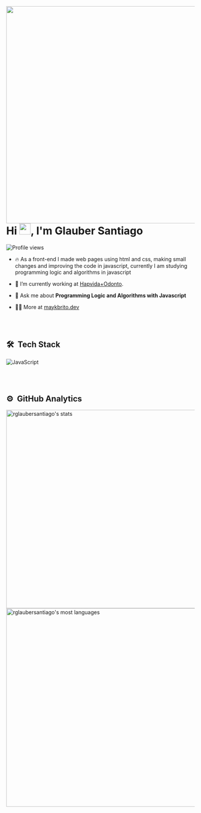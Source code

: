 <img align="right" height="580em" src="https://raw.githubusercontent.com/gist/rglaubersantiago/16eda31e2844206c1b7e3aa3e71e9a9d/raw/9c32b74925f1d668cd6efd9c00c96d4e373257d6/githubcard.svg"/>
<h1 align="left">Hi <img src="https://raw.githubusercontent.com/kaueMarques/kaueMarques/master/hi.gif" height="30px">, I'm Glauber Santiago</h1>
<p align="left"> <img src="https://komarev.com/ghpvc/?username=rglaubersantiago&color=yellow" alt="Profile views" /> </p>

- 🔥 As a front-end I made web pages using html and css, making small changes and improving the code in javascript, currently I am studying programming logic and algorithms in javascript

-  🔭 I’m currently working at [Hapvida+Odonto](https://www.hapvida.com.br/site/maisodonto/).
 
- 💬 Ask me about **Programming Logic and Algorithms with Javascript**

-  👨‍💻 More at [maykbrito.dev]()

<br><br>

## 🛠 &nbsp;Tech Stack

![JavaScript](https://img.shields.io/badge/-JavaScript-05122A?style=flat&logo=javascript)&nbsp;

<br><br>

## ⚙️ &nbsp;GitHub Analytics

<p align="left">
<img width="530em" src="https://github-readme-stats.vercel.app/api?username=rglaubersantiago&show_icons=true&theme=vision-friendly-dark" alt="rglaubersantiago's stats"/>
<img width="530em" src="https://github-readme-stats.vercel.app/api/top-langs/?username=rglaubersantiago&layout=compact&theme=vision-friendly-dark" alt="rglaubersantiago's most languages"/>
</p>

